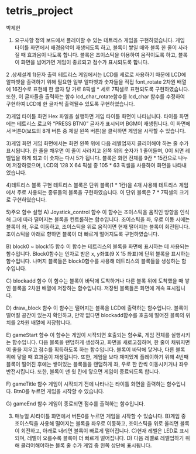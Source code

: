 # tetris_project
박제현

1. 요구사항 정의
	보드에서 플레이할 수 있는 테트리스 게임을 구현하였습니다. 게임 타이틀 화면에서 배경음악이 재생되도록 하고, 블록이 쌓일 때와 블록 한 줄이 사라질 때 효과음이 나도록 합니다. 블록은 조이스틱을 이용하여 움직이도록 하고, 블록이 화면을 넘어가면 게임이 종료되고 점수가 표시되도록 합니다.

2 .상세설계
1)문자 출력
	테트리스 게임에서는 LCD를 세로로 사용하기 때문에 LCD에 알파벳을 출력하기 위해 필요한 일부 알파벳과 숫자들을 직접 font_rotate 2차원 배열에 16진수로 표현해 한 글자 당 가로 8픽셀 * 세로 7픽셀로 표현되도록 구현하였습니다. 또한, 이 글자들을 출력하는 함수 lcd_char_rotate함수를 lcd_char 함수를 수정하여 구현하여 LCD에 한 글자씩 출력될수 있도록 구현하였습니다.

2)게임 타이틀 화면
	Hex 파일을 실행하면 게임 타이틀 화면이 나타납니다. 타이틀 화면에는 테트리스 로고와 “PRESS BTN0” 글자가 표시되며 BGM이 재생됩니다. 이 화면에서 버튼0(보드의 8개 버튼 중 제일 왼쪽 버튼)을 클릭하면 게임을 시작할 수 있습니다.

3)게임 화면
게임 화면에서는 화면 왼쪽 위에 다음 레벨업까지 클리어해야 하는 줄 수가 표시됩니다. 한 줄을 채우면 이 줄이 사라지고 왼쪽 위의 숫자가 1 줄어들며, 0이 되면 레벨업을 하게 되고 이 숫자는 다시 5가 됩니다. 블록은 화면 전체를 9칸 * 15칸으로 나누어 저장하였으며, LCD의 128 X 64 픽셀 중 105 * 63 픽셀을 사용하여 화면을 나타내었습니다.

4)테트리스 블록 구현
	테트리스 블록은 단위 블록(1 * 1칸)을 4개 사용해 테트리스 게임에서 주로 사용되는 종류들의 블록을 구현하였습니다. 이 단위 블록은 7 * 7픽셀의 크기로 구현하였습니다.

5)주요 함수 설명
A) Joystick_control 함수
	이 함수는 조이스틱을 움직인 방향을 인식해 그에 따라 떨어지는 블록을 컨트롤하는 함수입니다. 조이스틱을 좌, 우로 이동 시에는 블록이 좌, 우로 이동하고, 조이스틱을 위로 움직이면 현재 떨어지는 블록이 회전됩니다. 조이스틱을 아래로 향하면 블록이 더 빠르게 떨어지도록 구현하였습니다.

B) block0 ~ block15 함수
	이 함수는 테트리스의 블록을 화면에 표시하는 데 사용되는 함수입니다. Block0함수는 인자로 받은 x, y좌표(9 X 15 좌표)에 단위 블록을 표시하는 함수입니다. 나머지 블록들은 block0함수를 사용해 테트리스의 블록들을 생성하는 함수입니다.

C) blockadd 함수
	이 함수는 블록이 바닥에 도착하거나 다른 블록 위에 도착했을 때 쌓인 블록을 2차원 배열에 저장하는 함수입니다. 저장된 블록들은 화면에 계속 표시됩니다.

D) draw_block 함수
	이 함수는 떨어지는 블록을 LCD에 출력하는 함수입니다. 블록이 떨어질 공간이 있는지 확인하고, 만약 없다면 blockadd함수를 호출해 떨어진 블록의 위치를 2차원 배열에 저장합니다.

E) gameStart 함수
	이 함수는 게임이 시작되면 호출되는 함수로, 게임 전체를 실행시키는 함수입니다. 다음 블록을 랜덤하게 생성하고, 화면을 새로고침하며, 한 줄이 채워지면 이 줄을 지우고 점수를 획득하도록 하는 함수입니다. 블록이 바닥에 닿거나, 다른 블록 위에 닿을 때 효과음이 재생됩니다. 또한, 게임을 보다 재미있게 플레이하기 위해 4번째 블록이 떨어진 후에는 쌓여있는 블록들을 랜덤하게 좌, 우로 한 칸씩 이동시키거나 좌우 반전시킵니다. 또한, 블록이 맨 윗 칸에 닿으면 게임이 종료되도록 합니다.

F) gameTitle 함수
	게임이 시작되기 전에 나타나는 타이틀 화면을 출력하는 함수입니다. Btn0를 누르면 게임을 시작할 수 있습니다.

G) gameEnd 함수
	게임이 종료되면 점수를 출력하는 함수입니다.

3. 매뉴얼
A)타이틀 화면에서 버튼0를 누르면 게임을 시작할 수 있습니다.
B)게임 중 조이스틱을 사용해 떨어지는 블록을 좌우로 이동하고, 조이스틱을 위로 올리면 블록이 회전하고, 아래로 내리면 블록이 빠르게 떨어집니다.
C)현재 레벨은 LED로 표시되며, 레벨이 오를수록 블록이 더 빠르게 떨어집니다.
D) 다음 레벨로 레벨업하기 위해 클리어해야하는 블록 줄 수가 게임 중 왼쪽 상단에 표시됩니다.
